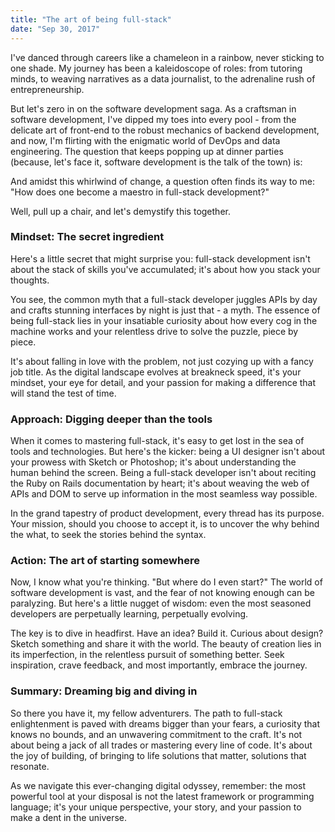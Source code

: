 ```yaml
---
title: "The art of being full-stack"
date: "Sep 30, 2017"
---
```


I've danced through careers like a chameleon in a rainbow, never sticking to one shade. My journey has been a kaleidoscope of roles: from tutoring minds, to weaving narratives as a data journalist, to the adrenaline rush of entrepreneurship.

But let's zero in on the software development saga. As a craftsman in software development, I've dipped my toes into every pool - from the delicate art of front-end to the robust mechanics of backend development, and now, I'm flirting with the enigmatic world of DevOps and data engineering. The question that keeps popping up at dinner parties (because, let's face it, software development is the talk of the town) is:

And amidst this whirlwind of change, a question often finds its way to me: "How does one become a maestro in full-stack development?"

Well, pull up a chair, and let's demystify this together.

### Mindset: The secret ingredient

Here's a little secret that might surprise you: full-stack development isn't about the stack of skills you've accumulated; it's about how you stack your thoughts.

You see, the common myth that a full-stack developer juggles APIs by day and crafts stunning interfaces by night is just that - a myth. The essence of being full-stack lies in your insatiable curiosity about how every cog in the machine works and your relentless drive to solve the puzzle, piece by piece.

It's about falling in love with the problem, not just cozying up with a fancy job title. As the digital landscape evolves at breakneck speed, it's your mindset, your eye for detail, and your passion for making a difference that will stand the test of time.

### Approach: Digging deeper than the tools

When it comes to mastering full-stack, it's easy to get lost in the sea of tools and technologies. But here's the kicker: being a UI designer isn't about your prowess with Sketch or Photoshop; it's about understanding the human behind the screen. Being a full-stack developer isn't about reciting the Ruby on Rails documentation by heart; it's about weaving the web of APIs and DOM to serve up information in the most seamless way possible.

In the grand tapestry of product development, every thread has its purpose. Your mission, should you choose to accept it, is to uncover the why behind the what, to seek the stories behind the syntax.

### Action: The art of starting somewhere

Now, I know what you're thinking. "But where do I even start?" The world of software development is vast, and the fear of not knowing enough can be paralyzing. But here's a little nugget of wisdom: even the most seasoned developers are perpetually learning, perpetually evolving.

The key is to dive in headfirst. Have an idea? Build it. Curious about design? Sketch something and share it with the world. The beauty of creation lies in its imperfection, in the relentless pursuit of something better. Seek inspiration, crave feedback, and most importantly, embrace the journey.

### Summary: Dreaming big and diving in

So there you have it, my fellow adventurers. The path to full-stack enlightenment is paved with dreams bigger than your fears, a curiosity that knows no bounds, and an unwavering commitment to the craft. It's not about being a jack of all trades or mastering every line of code. It's about the joy of building, of bringing to life solutions that matter, solutions that resonate.

As we navigate this ever-changing digital odyssey, remember: the most powerful tool at your disposal is not the latest framework or programming language; it's your unique perspective, your story, and your passion to make a dent in the universe.
